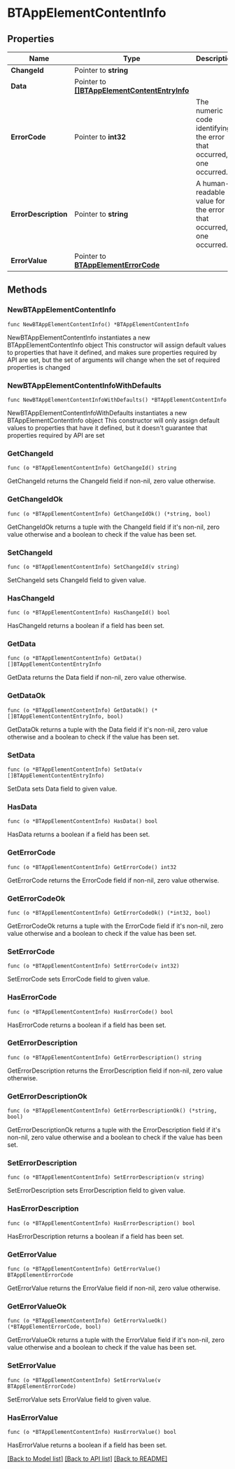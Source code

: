 # BTAppElementContentInfo

## Properties

Name | Type | Description | Notes
------------ | ------------- | ------------- | -------------
**ChangeId** | Pointer to **string** |  | [optional] 
**Data** | Pointer to [**[]BTAppElementContentEntryInfo**](BTAppElementContentEntryInfo.md) |  | [optional] 
**ErrorCode** | Pointer to **int32** | The numeric code identifying the error that occurred, if one occurred. | [optional] 
**ErrorDescription** | Pointer to **string** | A human-readable value for the error that occurred, if one occurred. | [optional] 
**ErrorValue** | Pointer to [**BTAppElementErrorCode**](BTAppElementErrorCode.md) |  | [optional] 

## Methods

### NewBTAppElementContentInfo

`func NewBTAppElementContentInfo() *BTAppElementContentInfo`

NewBTAppElementContentInfo instantiates a new BTAppElementContentInfo object
This constructor will assign default values to properties that have it defined,
and makes sure properties required by API are set, but the set of arguments
will change when the set of required properties is changed

### NewBTAppElementContentInfoWithDefaults

`func NewBTAppElementContentInfoWithDefaults() *BTAppElementContentInfo`

NewBTAppElementContentInfoWithDefaults instantiates a new BTAppElementContentInfo object
This constructor will only assign default values to properties that have it defined,
but it doesn't guarantee that properties required by API are set

### GetChangeId

`func (o *BTAppElementContentInfo) GetChangeId() string`

GetChangeId returns the ChangeId field if non-nil, zero value otherwise.

### GetChangeIdOk

`func (o *BTAppElementContentInfo) GetChangeIdOk() (*string, bool)`

GetChangeIdOk returns a tuple with the ChangeId field if it's non-nil, zero value otherwise
and a boolean to check if the value has been set.

### SetChangeId

`func (o *BTAppElementContentInfo) SetChangeId(v string)`

SetChangeId sets ChangeId field to given value.

### HasChangeId

`func (o *BTAppElementContentInfo) HasChangeId() bool`

HasChangeId returns a boolean if a field has been set.

### GetData

`func (o *BTAppElementContentInfo) GetData() []BTAppElementContentEntryInfo`

GetData returns the Data field if non-nil, zero value otherwise.

### GetDataOk

`func (o *BTAppElementContentInfo) GetDataOk() (*[]BTAppElementContentEntryInfo, bool)`

GetDataOk returns a tuple with the Data field if it's non-nil, zero value otherwise
and a boolean to check if the value has been set.

### SetData

`func (o *BTAppElementContentInfo) SetData(v []BTAppElementContentEntryInfo)`

SetData sets Data field to given value.

### HasData

`func (o *BTAppElementContentInfo) HasData() bool`

HasData returns a boolean if a field has been set.

### GetErrorCode

`func (o *BTAppElementContentInfo) GetErrorCode() int32`

GetErrorCode returns the ErrorCode field if non-nil, zero value otherwise.

### GetErrorCodeOk

`func (o *BTAppElementContentInfo) GetErrorCodeOk() (*int32, bool)`

GetErrorCodeOk returns a tuple with the ErrorCode field if it's non-nil, zero value otherwise
and a boolean to check if the value has been set.

### SetErrorCode

`func (o *BTAppElementContentInfo) SetErrorCode(v int32)`

SetErrorCode sets ErrorCode field to given value.

### HasErrorCode

`func (o *BTAppElementContentInfo) HasErrorCode() bool`

HasErrorCode returns a boolean if a field has been set.

### GetErrorDescription

`func (o *BTAppElementContentInfo) GetErrorDescription() string`

GetErrorDescription returns the ErrorDescription field if non-nil, zero value otherwise.

### GetErrorDescriptionOk

`func (o *BTAppElementContentInfo) GetErrorDescriptionOk() (*string, bool)`

GetErrorDescriptionOk returns a tuple with the ErrorDescription field if it's non-nil, zero value otherwise
and a boolean to check if the value has been set.

### SetErrorDescription

`func (o *BTAppElementContentInfo) SetErrorDescription(v string)`

SetErrorDescription sets ErrorDescription field to given value.

### HasErrorDescription

`func (o *BTAppElementContentInfo) HasErrorDescription() bool`

HasErrorDescription returns a boolean if a field has been set.

### GetErrorValue

`func (o *BTAppElementContentInfo) GetErrorValue() BTAppElementErrorCode`

GetErrorValue returns the ErrorValue field if non-nil, zero value otherwise.

### GetErrorValueOk

`func (o *BTAppElementContentInfo) GetErrorValueOk() (*BTAppElementErrorCode, bool)`

GetErrorValueOk returns a tuple with the ErrorValue field if it's non-nil, zero value otherwise
and a boolean to check if the value has been set.

### SetErrorValue

`func (o *BTAppElementContentInfo) SetErrorValue(v BTAppElementErrorCode)`

SetErrorValue sets ErrorValue field to given value.

### HasErrorValue

`func (o *BTAppElementContentInfo) HasErrorValue() bool`

HasErrorValue returns a boolean if a field has been set.


[[Back to Model list]](../README.md#documentation-for-models) [[Back to API list]](../README.md#documentation-for-api-endpoints) [[Back to README]](../README.md)


